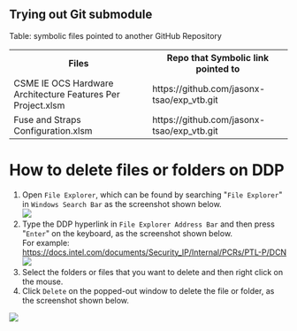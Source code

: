 ## Trying out Git submodule

Table: symbolic files pointed to another GitHub Repository

<table>
  <tr>
    <th>Files</th>
    <th>Repo that Symbolic link pointed to</th>
  </tr>
  <tr>
    <td>CSME IE OCS Hardware Architecture Features Per Project.xlsm</td>
    <td>https://github.com/jasonx-tsao/exp_vtb.git</td>
  </tr>
  <tr>
    <td>Fuse and Straps Configuration.xlsm</td>
    <td>https://github.com/jasonx-tsao/exp_vtb.git</td>
  </tr>
</table>

# How to delete files or folders on DDP
1. Open `File Explorer`, which can be found by searching "`File Explorer`" in `Windows Search Bar` as the screenshot shown below. <br/>
<img src="https://raw.githubusercontent.com/jasonx-tsao/exp_submodule/main/src/img/file_explorer.jpg"><br/>
2. Type the DDP hyperlink in `File Explorer Address Bar` and then press "`Enter`" on the keyboard, as the screenshot shown below.<br/>
For example: https://docs.intel.com/documents/Security_IP/Internal/PCRs/PTL-P/DCN<br/>
<img src="https://raw.githubusercontent.com/jasonx-tsao/exp_submodule/main/src/img/ddp1.jpg"><br/>
3. Select the folders or files that you want to delete and then right click on the mouse.<br/>
4. Click `Delete` on the popped-out window to delete the file or folder, as the screenshot shown below.<br/>
<img src="https://raw.githubusercontent.com/jasonx-tsao/exp_submodule/main/src/img/ddp2.jpg">



